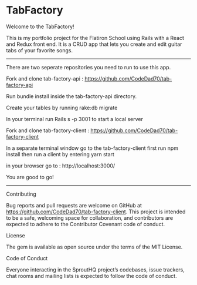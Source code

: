 # TabFactory

Welcome to the TabFactory! 

This is my portfolio project for the Flatiron School using Rails with a React and Redux front end. 
It is a CRUD app that lets you create and edit guitar tabs of your favorite songs. 

--------------------------------
There are two seperate repositories you need to run to use this app. 

Fork and clone tab-factory-api :
https://github.com/CodeDad70/tab-factory-api


Run bundle install inside the tab-factory-api directory.

Create your tables by running rake:db migrate

In your terminal run Rails s -p 3001 to start a local server 

Fork and clone tab-factory-client :
https://github.com/CodeDad70/tab-factory-client

In a separate terminal window go to the tab-factory-client 
first run npm install 
then run a client 
by entering yarn start 

in your browser go to : 
http://localhost:3000/

You are good to go!

---------------------------------------

Contributing

Bug reports and pull requests are welcome on GitHub at https://github.com/CodeDad70/tab-factory-client. This project is intended to be a safe, welcoming space for collaboration, and contributors are expected to adhere to the Contributor Covenant code of conduct.

License

The gem is available as open source under the terms of the MIT License.

Code of Conduct

Everyone interacting in the SproutHQ project’s codebases, issue trackers, chat rooms and mailing lists is expected to follow the code of conduct.



